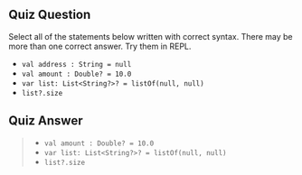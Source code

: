## Quiz Question

Select all of the statements below written with correct syntax. There may be more than one correct answer. Try them in REPL.
* `val address : String = null`
* `val amount : Double? = 10.0`
* `var list: List<String?>? = listOf(null, null)`
* `list?.size`

## Quiz Answer
> * `val amount : Double? = 10.0`
> * `var list: List<String?>? = listOf(null, null)`
> * `list?.size`
